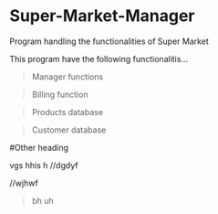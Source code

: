 # Super-Market-Manager
Program handling the functionalities of Super Market

This program have the following functionalitis...
> Manager functions

> Billing function

> Products database

> Customer database

#Other heading

vgs hhis h
//dgdyf

//wjhwf

>bh uh
